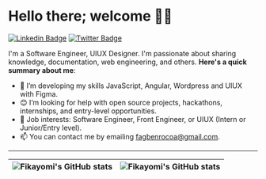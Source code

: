 # Hello there; welcome 👋🏾

[![Linkedin Badge](https://img.shields.io/badge/-fikay323-blue?style=for-the-badge&logo=Linkedin&logoColor=white&link=https://www.linkedin.com/in/oluwafikayomi-fagbenro-67b717219)](https://www.linkedin.com/in/oluwafikayomi-fagbenro-67b717219) [![Twitter Badge](https://img.shields.io/badge/-@fikay323-1ca0f1?style=for-the-badge&logo=twitter&logoColor=white&link=https://twitter.com/oluwafikay38707)](https://twitter.com/oluwafikay38707)

I'm a Software Engineer, UIUX Designer. I'm passionate about sharing knowledge, documentation, web engineering, and others.
**Here's a quick summary about me**:

- 🌱 I’m developing my skills JavaScript, Angular, Wordpress and UIUX with Figma.
- 😊 I’m looking for help with open source projects, hackathons, internships, and entry-level opportunities.
- 💼 Job interests: Software Engineer, Front Engineer, or UIUX (Intern or Junior/Entry level).
- 📫 You can contact me by emailing fagbenrocoa@gmail.com.

---

| <img align="center" src="https://github-readme-stats.vercel.app/api?username=fikay323&show_icons=true&include_all_commits=true&hide_border=true" alt="Fikayomi's GitHub stats" /> | <img align="center" src="https://github-readme-stats.vercel.app/api/top-langs/?username=fikay323&langs_count=8&layout=compact&hide_border=true" alt="Fikayomi's GitHub stats" /> |
| ------------- | ------------- |
